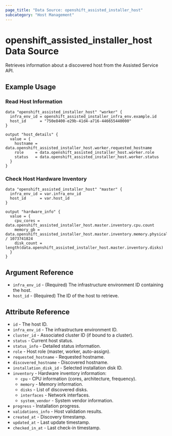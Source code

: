 ```yaml
---
page_title: "Data Source: openshift_assisted_installer_host"
subcategory: "Host Management"
---
```


# openshift_assisted_installer_host Data Source

Retrieves information about a discovered host from the Assisted Service API.

## Example Usage

### Read Host Information

```hcl
data "openshift_assisted_installer_host" "worker" {
  infra_env_id = openshift_assisted_installer_infra_env.example.id
  host_id      = "750e8400-e29b-41d4-a716-446655440000"
}

output "host_details" {
  value = {
    hostname = data.openshift_assisted_installer_host.worker.requested_hostname
    role     = data.openshift_assisted_installer_host.worker.role
    status   = data.openshift_assisted_installer_host.worker.status
  }
}
```

### Check Host Hardware Inventory

```hcl
data "openshift_assisted_installer_host" "master" {
  infra_env_id = var.infra_env_id
  host_id      = var.host_id
}

output "hardware_info" {
  value = {
    cpu_cores = data.openshift_assisted_installer_host.master.inventory.cpu.count
    memory_gb = data.openshift_assisted_installer_host.master.inventory.memory.physical_bytes / 1073741824
    disk_count = length(data.openshift_assisted_installer_host.master.inventory.disks)
  }
}
```

## Argument Reference

* `infra_env_id` - (Required) The infrastructure environment ID containing the host.
* `host_id` - (Required) The ID of the host to retrieve.

## Attribute Reference

* `id` - The host ID.
* `infra_env_id` - The infrastructure environment ID.
* `cluster_id` - Associated cluster ID (if bound to a cluster).
* `status` - Current host status.
* `status_info` - Detailed status information.
* `role` - Host role (master, worker, auto-assign).
* `requested_hostname` - Requested hostname.
* `discovered_hostname` - Discovered hostname.
* `installation_disk_id` - Selected installation disk ID.
* `inventory` - Hardware inventory information:
  * `cpu` - CPU information (cores, architecture, frequency).
  * `memory` - Memory information.
  * `disks` - List of discovered disks.
  * `interfaces` - Network interfaces.
  * `system_vendor` - System vendor information.
* `progress` - Installation progress.
* `validations_info` - Host validation results.
* `created_at` - Discovery timestamp.
* `updated_at` - Last update timestamp.
* `checked_in_at` - Last check-in timestamp.